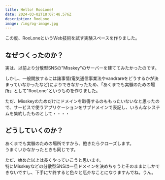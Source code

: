 ```yaml
---
title: Hello! RooLone!
date: 2024-03-02T18:07:48.576Z
description: RooLone
image: /img/og-image.jpg
---
```

この度、RooLoneというWeb技術を試す実験スペースを作りました。

## なぜつくったのか？

実は、以前より分散型SNSの"Misskey"のサーバーを建ててみたかったのです。

しかし、一般開放するには諸事情(電気通信事業法やvandrareをどうするかが決まっていなかったなど)によりできなかったため、「あくまでも実験のための場所」として"RooLone"というものを作りました。

ただ、Misskeyのためだけにドメインを取得するのももったいないなと思ったので、サービスで使うアプリケーションをサブドメインで表記し、いろんなシステムを集約したものとして・・・・

## どうしていくのか？

あくまでも実験のための場所ですから、飽きたらクローズします。\
うまくいかなかったときも同じです。

ただ、始めた以上は長くやっていこうと思います。\
特にMisskeyなどの分散型SNSは一旦ドメインを決めちゃうとそのままにしかできないですし、下手にサ終すると色々と厄介なことになりますんでね。うん。